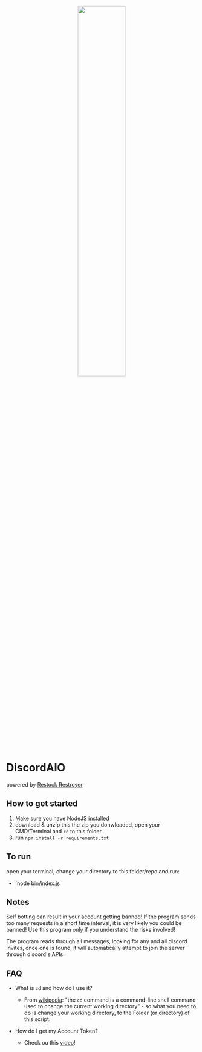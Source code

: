 
<p align="center"><img width=50% src="https://imgur.com/a/MhSLBr3"></p>

# DiscordAIO

powered by [Restock Restroyer](https://twitter.com/RestockDestroy)

## How to get started

1. Make sure you have NodeJS  installed
2. download & unzip this the zip you donwloaded, open your CMD/Terminal and `cd` to this folder.
3. run `npm install -r requirements.txt`

## To run

open your terminal, change your directory to this folder/repo and run:

- `node bin/index.js

## Notes

Self botting can result in your account getting banned! If the program sends too many requests in a short time interval, it is very likely you could be banned! Use this program only if you understand the risks involved!

The program reads through all messages, looking for any and all discord invites, once one is found, it will automatically attempt to join the server through discord's APIs.

## FAQ

- What is `cd` and how do I use it?
  - From [wikipedia](https://en.wikipedia.org/wiki/Cd_(command)): "the `cd` command is a command-line shell command used to change the current working directory" -  so what you need to do is change your working directory, to the Folder (or directory) of this script.

- How do I get my Account Token?
  - Check ou this [video](https://www.youtube.com/watch?v=tI1lzqzLQCs)!  
